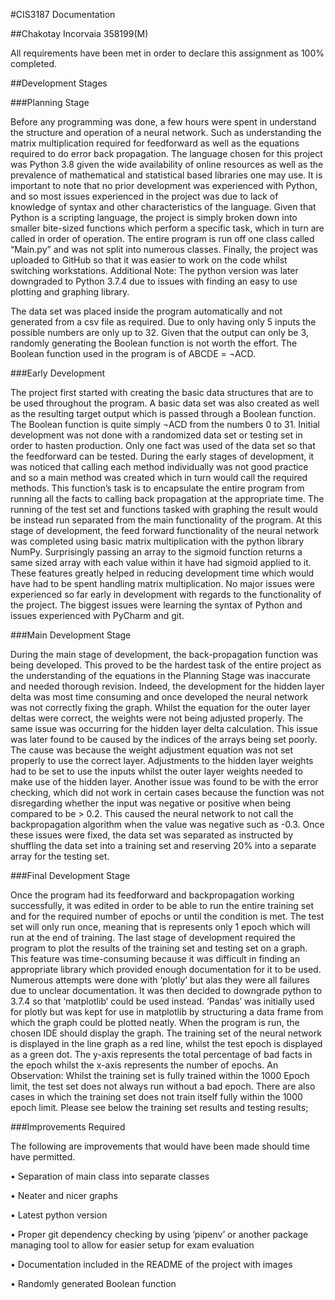 #CIS3187 Documentation

##Chakotay Incorvaia 358199(M)


All requirements have been met in order to declare this assignment as 100% completed.

##Development Stages

###Planning Stage

Before any programming was done, a few hours were spent in understand the structure and operation of a neural network. Such as understanding the matrix multiplication required for feedforward as well as the equations required to do error back propagation.
The language chosen for this project was Python 3.8 given the wide availability of online resources as well as the prevalence of mathematical and statistical based libraries one may use.
It is important to note that no prior development was experienced with Python, and so most issues experienced in the project was due to lack of knowledge of syntax and other characteristics of the language.
Given that Python is a scripting language, the project is simply broken down into smaller bite-sized functions which perform a specific task, which in turn are called in order of operation. The entire program is run off one class called “Main.py” and was not split into numerous classes.
Finally, the project was uploaded to GitHub so that it was easier to work on the code whilst switching workstations.
Additional Note: The python version was later downgraded to Python 3.7.4 due to issues with finding an easy to use plotting and graphing library. 


The data set was placed inside the program automatically and not generated from a csv file as required. Due to only having only 5 inputs the possible numbers are only up to 32. Given that the output can only be 3, randomly generating the Boolean function is not worth the effort.
The Boolean function used in the program is of ABCDE = ¬ACD.

###Early Development

The project first started with creating the basic data structures that are to be used throughout the program. A basic data set was also created as well as the resulting target output which is passed through a Boolean function. The Boolean function is quite simply ¬ACD from the numbers 0 to 31.
Initial development was not done with a randomized data set or testing set in order to hasten production. Only one fact was used of the data set so that the feedforward can be tested.
During the early stages of development, it was noticed that calling each method individually was not good practice and so a main method was created which in turn would call the required methods. This function’s task is to encapsulate the entire program from running all the facts to calling back propagation at the appropriate time. The running of the test set and functions tasked with graphing the result would be instead run separated from the main functionality of the program.
At this stage of development, the feed forward functionality of the neural network was completed using basic matrix multiplication with the python library NumPy. Surprisingly passing an array to the sigmoid function returns a same sized array with each value within it have had sigmoid applied to it. These features greatly helped in reducing development time which would have had to be spent handling matrix multiplication.
No major issues were experienced so far early in development with regards to the functionality of the project. The biggest issues were learning the syntax of Python and issues experienced with PyCharm and git. 


###Main Development Stage

During the main stage of development, the back-propagation function was being developed. This proved to be the hardest task of the entire project as the understanding of the equations in the Planning Stage was inaccurate and needed thorough revision.
Indeed, the development for the hidden layer delta was most time consuming and once developed the neural network was not correctly fixing the graph. 
Whilst the equation for the outer layer deltas were correct, the weights were not being adjusted properly. The same issue was occurring for the hidden layer delta calculation. This issue was later found to be caused by the indices of the arrays being set poorly. The cause was because the weight adjustment equation was not set properly to use the correct layer. Adjustments to the hidden layer weights had to be set to use the inputs whilst the outer layer weights needed to make use of the hidden layer.
Another issue was found to be with the error checking, which did not work in certain cases because the function was not disregarding whether the input was negative or positive when being compared to be > 0.2. This caused the neural network to not call the backpropagation algorithm when the value was negative such as -0.3.
Once these issues were fixed, the data set was separated as instructed by shuffling the data set into a training set and reserving 20% into a separate array for the testing set.

###Final Development Stage

Once the program had its feedforward and backpropagation working successfully, it was edited in order to be able to run the entire training set and for the required number of epochs or until the condition is met.
The test set will only run once, meaning that is represents only 1 epoch which will run at the end of training.
The last stage of development required the program to plot the results of the training set and testing set on a graph. This feature was time-consuming because it was difficult in finding an appropriate library which provided enough documentation for it to be used. Numerous attempts were done with ‘plotly’ but alas they were all failures due to unclear documentation. It was then decided to downgrade python to 3.7.4 so that ‘matplotlib’ could be used instead. ‘Pandas’ was initially used for plotly but was kept for use in matplotlib by structuring a data frame from which the graph could be plotted neatly.
When the program is run, the chosen IDE should display the graph. The training set of the neural network is displayed in the line graph as a red line, whilst the test epoch is displayed as a green dot.
The y-axis represents the total percentage of bad facts in the epoch whilst the x-axis represents the number of epochs. An Observation: Whilst the training set is fully trained within the 1000 Epoch limit, the test set does not always run without a bad epoch. There are also cases in which the training set does not train itself fully within the 1000 epoch limit.
Please see below the training set results and testing results;
 
 
###Improvements Required

The following are improvements that would have been made should time have permitted.

•	Separation of main class into separate classes

•	Neater and nicer graphs

•	Latest python version

•	Proper git dependency checking by using ‘pipenv’ or another package managing tool to allow for easier setup for exam evaluation

•	Documentation included in the README of the project with images

•	Randomly generated Boolean function







